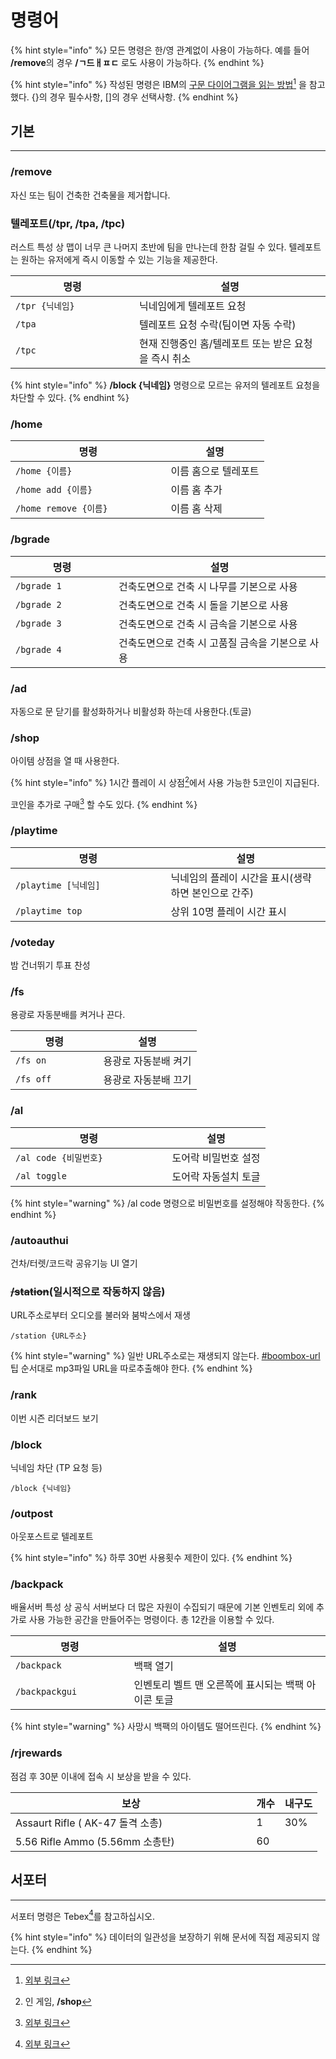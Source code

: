 # 명령어

{% hint style="info" %}
모든 명령은 한/영 관계없이 사용이 가능하다. 예를 들어 **/remove**의 경우 **/ㄱ드ㅐㅍㄷ** 로도 사용이 가능하다.
{% endhint %}

{% hint style="info" %}
작성된 명령은 IBM의 [구문 다이어그램을 읽는 방법](#user-content-fn-1)[^1] 을 참고했다. {}의 경우 필수사항, \[]의 경우 선택사항.
{% endhint %}

## 기본 <a href="#default" id="default"></a>

***

### /remove

자신 또는 팀이 건축한 건축물을 제거합니다.

### 텔레포트(/tpr, /tpa, /tpc)

러스트 특성 상 맵이 너무 큰 나머지 초반에 팀을 만나는데 한참 걸릴 수 있다. 텔레포트는 원하는 유저에게 즉시 이동할 수 있는 기능을 제공한다.

<table data-full-width="false"><thead><tr><th width="182">명령</th><th>설명</th></tr></thead><tbody><tr><td><code>/tpr {닉네임}</code></td><td>닉네임에게 텔레포트 요청</td></tr><tr><td><code>/tpa</code></td><td>텔레포트 요청 수락(팀이면 자동 수락)</td></tr><tr><td><code>/tpc</code></td><td>현재 진행중인 홈/텔레포트 또는 받은 요청을 즉시 취소</td></tr></tbody></table>

{% hint style="info" %}
**/block {닉네임}** 명령으로 모르는 유저의 텔레포트 요청을 차단할 수 있다.
{% endhint %}

### /home

<table><thead><tr><th width="232.49999999999997">명령</th><th>설명</th></tr></thead><tbody><tr><td><code>/home {이름}</code></td><td>이름 홈으로 텔레포트</td></tr><tr><td><code>/home add {이름}</code></td><td>이름 홈 추가</td></tr><tr><td><code>/home remove {이름}</code></td><td>이름 홈 삭제</td></tr></tbody></table>

### /bgrade

<table><thead><tr><th width="149">명령</th><th>설명</th></tr></thead><tbody><tr><td><code>/bgrade 1</code></td><td>건축도면으로 건축 시 나무를 기본으로 사용</td></tr><tr><td><code>/bgrade 2</code></td><td>건축도면으로 건축 시 돌을 기본으로 사용</td></tr><tr><td><code>/bgrade 3</code></td><td>건축도면으로 건축 시 금속을 기본으로 사용</td></tr><tr><td><code>/bgrade 4</code></td><td>건축도면으로 건축 시 고품질 금속을 기본으로 사용</td></tr></tbody></table>

### /ad

자동으로 문 닫기를 활성화하거나 비활성화 하는데 사용한다.(토글)

### /shop

아이템 상점을 열 때 사용한다.

{% hint style="info" %}
1시간 플레이 시 상점[^2]에서 사용 가능한 5코인이 지급된다.

코인을 추가로 구매[^3] 할 수도 있다.
{% endhint %}

### /playtime

<table><thead><tr><th width="232.5">명령</th><th>설명</th></tr></thead><tbody><tr><td><code>/playtime [닉네임]</code></td><td>닉네임의 플레이 시간을 표시(생략하면 본인으로 간주)</td></tr><tr><td><code>/playtime top</code></td><td>상위 10명 플레이 시간 표시</td></tr></tbody></table>

### /voteday

밤 건너뛰기 투표 찬성

### /fs

용광로 자동분배를 켜거나 끈다.

<table><thead><tr><th width="124.5">명령</th><th>설명</th></tr></thead><tbody><tr><td><code>/fs on</code></td><td>용광로 자동분배 켜기</td></tr><tr><td><code>/fs off</code></td><td>용광로 자동분배 끄기</td></tr></tbody></table>

### /al

<table><thead><tr><th width="234.5">명령</th><th>설명</th></tr></thead><tbody><tr><td><code>/al code {비밀번호}</code></td><td>도어락 비밀번호 설정</td></tr><tr><td><code>/al toggle</code></td><td>도어락 자동설치 토글</td></tr></tbody></table>

{% hint style="warning" %}
/al code 명령으로 비밀번호를 설정해야 작동한다.
{% endhint %}

### /autoauthui

건차/터렛/코드락 공유기능 UI 열기

### ~~/station~~(일시적으로 작동하지 않음)

URL주소로부터 오디오를 불러와 붐박스에서 재생

```
/station {URL주소}
```

{% hint style="warning" %}
일반 URL주소로는 재생되지 않는다. [#boombox-url](tip.md#boombox-url "mention")팁 순서대로 mp3파일 URL을 따로추출해야 한다.
{% endhint %}

### /rank

이번 시즌 리더보드 보기

### /block

닉네임 차단 (TP 요청 등)

```
/block {닉네임}
```

### /outpost

아웃포스트로 텔레포트

{% hint style="info" %}
하루 30번 사용횟수 제한이 있다.
{% endhint %}

### /backpack

배율서버 특성 상 공식 서버보다 더 많은 자원이 수집되기 때문에 기본 인벤토리 외에 추가로 사용 가능한 공간을 만들어주는 명령이다. 총 12칸을 이용할 수 있다.

<table><thead><tr><th width="173.5">명령</th><th>설명</th></tr></thead><tbody><tr><td><code>/backpack</code></td><td>백팩 열기</td></tr><tr><td><code>/backpackgui</code></td><td>인벤토리 벨트 맨 오른쪽에 표시되는 백팩 아이콘 토글</td></tr></tbody></table>

{% hint style="warning" %}
사망시 백팩의 아이템도 떨어뜨린다.
{% endhint %}

### /rjrewards

점검 후 30분 이내에 접속 시 보상을 받을 수 있다.

<table><thead><tr><th width="369.5">보상</th><th data-type="number">개수</th><th>내구도</th></tr></thead><tbody><tr><td>Assaurt Rifle ( AK-47 돌격 소총)</td><td>1</td><td>30%</td></tr><tr><td>5.56 Rifle Ammo (5.56mm 소총탄)</td><td>60</td><td></td></tr></tbody></table>

## 서포터 <a href="#supporter" id="supporter"></a>

***

서포터 명령은 Tebex[^4]를 참고하십시오.

{% hint style="info" %}
데이터의 일관성을 보장하기 위해 문서에 직접 제공되지 않는다.
{% endhint %}

[^1]: [외부 링크](https://www.ibm.com/docs/ko/aix/7.3?topic=information-how-read-syntax-diagrams)

[^2]: 인 게임, **/shop**

[^3]: [외부 링크](https://yujachaserversupport.tebex.io/package/6022494)

[^4]: [외부 링크](https://yujachaserversupport.tebex.io/)
